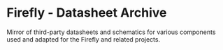 Firefly - Datasheet Archive
===========================

Mirror of third-party datasheets and schematics for various
components used and adapted for the Firefly and related
projects. 


